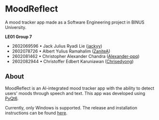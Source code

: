 # MoodReflect

A mood tracker app made as a Software Engineering project in BINUS University.

**LE01 Group 7**
- 2602069596 • Jack Julius Ryadi Lie ([jackyy](https://github.com/jackyy))
- 2602078726 • Albert Yulius Ramahalim ([ZaniteA](https://github.com/ZaniteA))
- 2602081462 • Christopher Alexander Chandra ([Alexander-ppq](https://github.com/Alexander-ppq))
- 2602082944 • Christoffer Edbert Karuniawan ([Chrisedyong](https://github.com/Chrisedyong))


## About

MoodReflect is an AI-integrated mood tracker app with the ability to detect users' moods through speech and text. This app was developed using [PyQt6](https://pypi.org/project/PyQt6/).

Currently, only Windows is supported. The release and installation instructions can be found [here](https://github.com/ZaniteA/moodreflect/releases/tag/v1).
